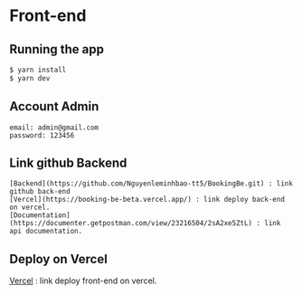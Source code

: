 # Front-end

## Running the app

```bash
$ yarn install
$ yarn dev

```

## Account Admin

    email: admin@gmail.com
    password: 123456

## Link github Backend

    [Backend](https://github.com/Nguyenleminhbao-tt5/BookingBe.git) : link github back-end
    [Vercel](https://booking-be-beta.vercel.app/) : link deploy back-end on vercel.
    [Documentation](https://documenter.getpostman.com/view/23216504/2sA2xe5ZtL) : link api documentation.

## Deploy on Vercel

[Vercel](https://booking-fe.vercel.app) : link deploy front-end on vercel.
